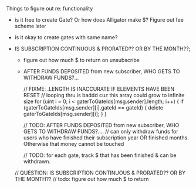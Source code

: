 

    
Things to figure out re: functionality
* is it free to create Gate? Or how does Alligator make $? Figure out fee scheme later
* is it okay to create gates with same name?
* IS SUBSCRIPTION CONTINUOUS & PRORATED?? OR BY THE MONTH??; 
    * figure out how much $ to return on unsubscribe
    * AFTER FUNDS DEPOSITED from new subscriber, WHO GETS TO WITHDRAW FUNDS?...
      
      
        // FIXME: .LENGTH IS INACCURATE IF ELEMENTS HAVE BEEN RESET
        // looping thru is baddd cuz this array could grow to infinite size
        for (uint i = 0; i < gaterToGateIds[msg.sender].length; i++) {
            if (gaterToGateIds[msg.sender][i].gateId == gateId) {
                delete gaterToGateIds[msg.sender][i];
            }
        }

        
        // TODO: AFTER FUNDS DEPOSITED from new subscriber, WHO GETS TO WITHDRAW FUNDS?.... 
        // can only withdraw funds for users who have finished their subscription year OR finished months. Otherwise that money cannot be touched

        // TODO: for each gate, track $ that has been finished & can be withdrawn.


    // QUESTION: IS SUBSCRIPTION CONTINUOUS & PRORATED?? OR BY THE MONTH??
        // todo: figure out how much $ to return


